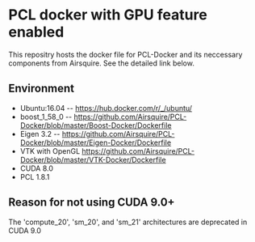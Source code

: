 # PCL docker with GPU feature enabled

This repositry hosts the docker file for PCL-Docker and its neccessary components from Airsquire. See the detailed link below.

## Environment

- Ubuntu:16.04 -- https://hub.docker.com/r/_/ubuntu/
- boost_1_58_0 -- https://github.com/Airsquire/PCL-Docker/blob/master/Boost-Docker/Dockerfile
- Eigen 3.2 -- https://github.com/Airsquire/PCL-Docker/blob/master/Eigen-Docker/Dockerfile
- VTK with OpenGL https://github.com/Airsquire/PCL-Docker/blob/master/VTK-Docker/Dockerfile
- CUDA 8.0
- PCL 1.8.1 

## Reason for not using CUDA 9.0+

 The 'compute_20', 'sm_20', and 'sm_21' architectures are deprecated in CUDA 9.0
